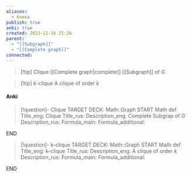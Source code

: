 ```yaml
---
aliases:
  - Клика
publish: true
anki: true
created: 2023-12-16 21:26
parent:
  - "[[Subgraph]]"
  - "[[Complete graph]]"
connected:
---
```


> [!tip] Сlique
> [[Complete graph|complete]] [[Subgraph]] of $G$

> [!tip] k-clique
> A clique of order $k$



#### Anki
> [!question]- Сlique
TARGET DECK: Math::Graph
START
Math def
Title_eng: Сlique
Title_rus: 
Description_eng: Complete  Subgrap of $G$
Description_rus: 
Formula_main: 
Formula_additional:
<!--ID: 1705258440998-->
END

> [!question]- k-clique
TARGET DECK: Math::Graph
START
Math def
Title_eng: k-clique
Title_rus: 
Description_eng: A clique of order $k$
Description_rus: 
Formula_main: 
Formula_additional:
<!--ID: 1705258441000-->
END


























